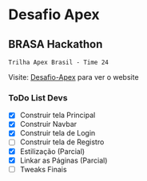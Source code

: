 # Desafio Apex
## BRASA Hackathon

`Trilha Apex Brasil - Time 24`

Visite: [Desafio-Apex](`http://desafio-apex.000webhostapp.com/`) para ver o website

### ToDo List Devs

- [x] Construir tela Principal
- [x] Construir Navbar
- [x] Construir tela de Login
- [ ] Construir tela de Registro
- [x] Estilização (Parcial)
- [x] Linkar as Páginas (Parcial)
- [ ] Tweaks Finais
